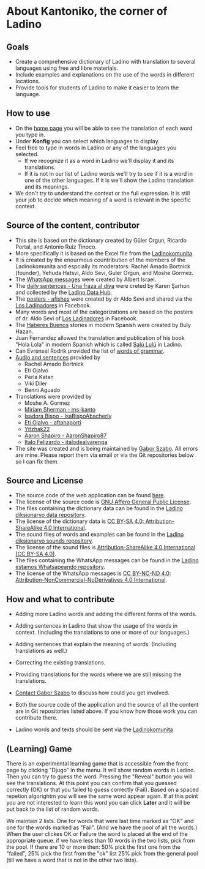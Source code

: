 # About Kantoniko, the corner of Ladino

## Goals

* Create a comprehensive dictionary of Ladino with translation to several languages using free and libre materials.
* Include examples and explanations on the use of the words in different locations.
* Provide tools for students of Ladino to make it easier to learn the language.

## How to use

* On the [home page](/) you will be able to see the translation of each word you type in.
* Under **Konfig** you can select which languages to display.
* Feel free to type in words in Ladino or any of the languages you selected.
    - If we recognize it as a word in Ladino we'll display it and its translations.
    - If it is not in our list of Ladino words we'll try to see if it is a word in one of the other languages. If it is we'll show the Ladino translation and its meanings.
* We don't try to understand the context or the full expression. It is still your job to decide which meaning of a word is relevant in the specific context.

## Source of the content, contributor

* This site is based on the dictionary created by Güler Orgun, Ricardo Portal, and Antonio Ruiz Tinoco.
* More specifically it is based on the Excel file from the [Ladinokomunita](https://ladinokomunita.groups.io/).
* It is created by the enourmous countribution of the members of the Ladinokomunita and espcially its moderators: Rachel Amado Bortnick (founder), Yehuda Hatsvi, Aldo Sevi, Guler Orgun, and Moshe Gormez.
* The [WhatsApp messages](/whatsapeando) were created by Albert Israel.
* The [daily sentences - Una fraza al diya](/ufad/) were creted by Karen Şarhon and collected by the [Ladino Data Hub](https://data.sefarad.com.tr/dataset/una-fraza-al-diya-skad).
* The [posters - afishes](https://kantoniko.com/afishes/) were created by dr Aldo Sevi and shared via the [Los Ladinadores](https://www.facebook.com/groups/ladinadores) in Facebook.
* Many words and most of the categorizations are based on the posters of dr. Aldo Sevi of [Los Ladinadores](https://www.facebook.com/groups/ladinadores) in Facebook.
* The [Haberes Buenos](/haberes-buenos-de-buly/) stories in modern Spanish were created by Buly Hazan.
* Juan Fernandez allowed the translation and publication of his book "Hola Lola" in modern Spanish which is called [Salú Lulú](/livros/salu-lulu/) in Ladino.
* Can Evrensel Rodrik provided the list of [words of grammar](/gramer).
* [Audio and sentences](https://kantoniko.com/egzempios/) provided by
    * Rachel Amado Bortnick
    * Eti Ojalvo
    * Perla Katan
    * Viki Diler
    * Benni Aguado
* Translations were provided by
    * Moshe A. Gormez
    * [Miriam Sherman - ms-kanto](https://github.com/ms-kanto)
    * [Isadora Bispo - IsaBispoAbacherly](https://github.com/IsaBispoAbacherly)
    * [Eti Ojalvo - aftahaporti](https://github.com/aftahaporti)
    * [Yitzhak22](https://github.com/Yitzhak22)
    * [Aaron Shapiro - AaronShapiro87](https://github.com/AaronShapiro87)
    * [Italo Felizardo - italodealvarenga](https://github.com/italodealvarenga)
* The site was created and is being maintained by [Gabor Szabo](https://szabgab.com/). All errors are mine. Please report them via email or via the Git repositories below so I can fix them.

## Source and License

* The source code of the web application can be found [here](https://github.com/kantoniko/ladino-diksionaryo-code/).
* The license of the source code is [GNU Affero General Public License](https://www.gnu.org/licenses/agpl-3.0.en.html).
* The files containing the dictionary data can be found in the [Ladino diksionaryo data repository](https://github.com/kantoniko/ladino-diksionaryo-data).
* The license of the dictionary data is [CC BY-SA 4.0: Attribution-ShareAlike 4.0 International](https://creativecommons.org/licenses/by-sa/4.0/).
* The sound files of words and examples can be found in the [Ladino diksionaryo sounds repository](https://github.com/kantoniko/ladino-diksionaryo-sounds/).
* The license of the sound files is [Attribution-ShareAlike 4.0 International (CC BY-SA 4.0)](https://creativecommons.org/licenses/by-sa/4.0/).
* The files containing the WhatsApp messages can be found in the [Ladino estamos Whatsapeando repository](https://github.com/kantoniko/ladino-estamos-whatsapeando/).
* The license of the WhatsApp messages is [CC BY-NC-ND 4.0: Attribution-NonCommercial-NoDerivatives 4.0 International](https://creativecommons.org/licenses/by-nc-nd/4.0/).

## How and what to contribute

* Adding more Ladino words and adding the different forms of the words.
* Adding sentences in Ladino that show the usage of the words in context. (Including the translations to one or more of our languages.)
* Adding sentences that explain the meaning of words. (Including translations as well.)
* Correcting the existing translations.
* Providing translations for the words where we are still missing the translations.

* [Contact Gabor Szabo](https://szabgab.com/contact.html) to discuss how could you get involved.
* Both the source code of the application and the source of all the content are in Git repositories listed above. If you know how those work you can contribute there.
* Ladino words and texts should be sent via the [Ladinokomunita](https://ladinokomunita.groups.io/)

## (Learning) Game

There is an experimental learning game that is accessible from the front page by clicking "Djugo" in the menu.
It will show random words in Ladino. Then you can try to guess the word. Pressing the "Reveal" button you will see the translations.
At this point you can confirm that you guessed correctly (OK) or that you failed to guess correctly (Fail). Based on a spaced repetion algorightm
you will see the same word appear again. If at this point you are not interested to learn this word you can click **Later** and it will be put back to the list of random words.

We maintain 2 lists. One for words that were last time marked as "OK" and one for the words marked as "Fail". (And we have the pool of all the words.)
When the user clickes OK or Failure the word is placed at the end of the appropriate queue.
if we have less than 10 words in the two lists, pick from the pool.
If there are 10 or more then: 50% pick the first one from the "failed", 25% pick the first from the "ok" list 25% pick from the general pool (till we have a word that is not in the other two lists).

